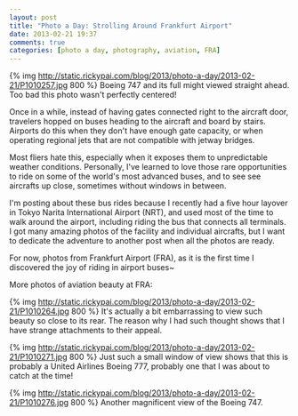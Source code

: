 ```yaml
---
layout: post
title: "Photo a Day: Strolling Around Frankfurt Airport"
date: 2013-02-21 19:37
comments: true
categories: [photo a day, photography, aviation, FRA]
---
```


{% img http://static.rickypai.com/blog/2013/photo-a-day/2013-02-21/P1010257.jpg 800 %}
Boeing 747 and its full might viewed straight ahead. Too bad this photo wasn't perfectly centered!

Once in a while, instead of having gates connected right to the aircraft door, travelers hopped on buses heading to the aircraft and board by stairs. Airports do this when they don't have enough gate capacity, or when operating regional jets that are not compatible with jetway bridges.

Most fliers hate this, especially when it exposes them to unpredictable weather conditions. Personally, I've learned to love those rare opportunities to ride on some of the world's most advanced buses, and to see see aircrafts up close, sometimes without windows in between.

I'm posting about these bus rides because I recently had a five hour layover in Tokyo Narita International Airport (NRT), and used most of the time to walk around the airport, including riding the bus that connects all terminals. I got many amazing photos of the facility and individual aircrafts, but I want to dedicate the adventure to another post when all the photos are ready.

For now, photos from Frankfurt Airport (FRA), as it is the first time I discovered the joy of riding in airport buses~

More photos of aviation beauty at FRA:
<!-- more -->

{% img http://static.rickypai.com/blog/2013/photo-a-day/2013-02-21/P1010264.jpg 800 %}
It's actually a bit embarrassing to view such beauty so close to its rear. The reason why I had such thought shows that I have strange attachments to their appeal.

{% img http://static.rickypai.com/blog/2013/photo-a-day/2013-02-21/P1010271.jpg 800 %}
Just such a small window of view shows that this is probably a United Airlines Boeing 777, probably one that I was about to catch at the time!

{% img http://static.rickypai.com/blog/2013/photo-a-day/2013-02-21/P1010276.jpg 800 %}
Another magnificent view of the Boeing 747.